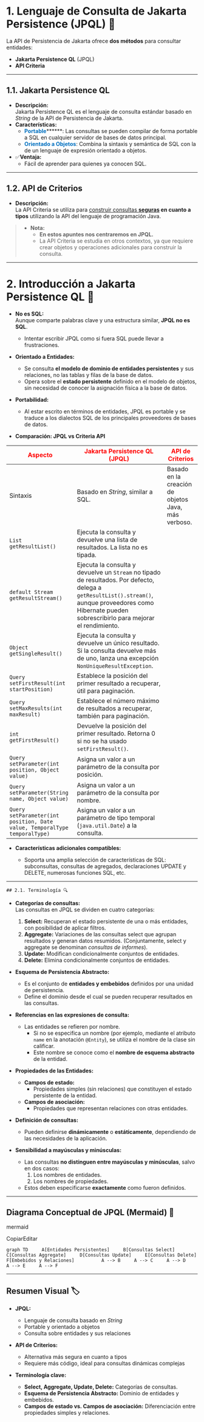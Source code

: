 # 1. Lenguaje de Consulta de Jakarta Persistence (JPQL) 📝

La API de Persistencia de Jakarta ofrece **dos métodos** para consultar entidades:

- **Jakarta Persistence QL** (JPQL)
- **API Criteria**

---

## 1.1. Jakarta Persistence QL

- **Descripción:**  
    Jakarta Persistence QL es el lenguaje de consulta estándar basado en _String_ de la API de Persistencia de Jakarta.
- **Características:**
    - <span style="color:rgb(0, 112, 192)"><b>Portable</b></span>******: Las consultas se pueden compilar de forma portable a SQL en cualquier servidor de bases de datos principal.
    - <span style="color:rgb(0, 112, 192)"><b>Orientado a Objetos</b></span>: Combina la sintaxis y semántica de SQL con la de un lenguaje de expresión orientado a objetos.
-  ✅**Ventaja:**
    - Fácil de aprender para quienes ya conocen SQL.

---

## 1.2. API de Criterios

- **Descripción:**  
    La API Criteria se utiliza para <u>construir consultas **seguras</u> en cuanto a tipos** utilizando la API del lenguaje de programación Java.
>- **Nota:**
> 	- **En estos apuntes nos centraremos en JPQL.**
>	- La API Criteria se estudia en otros contextos, ya que requiere crear objetos y operaciones adicionales para construir la consulta.

---

# 2. Introducción a Jakarta Persistence QL 🚀

- **No es SQL:**  
    Aunque comparte palabras clave y una estructura similar, **JPQL no es SQL**.
    
    - Intentar escribir JPQL como si fuera SQL puede llevar a frustraciones.
- **Orientado a Entidades:**
    
    - Se consulta **el modelo de dominio de entidades persistentes** y sus relaciones, no las tablas y filas de la base de datos.
    - Opera sobre el **estado persistente** definido en el modelo de objetos, sin necesidad de conocer la asignación física a la base de datos.
- **Portabilidad:**
    
    - Al estar escrito en términos de entidades, JPQL es portable y se traduce a los dialectos SQL de los principales proveedores de bases de datos.
- **Comparación: JPQL vs Criteria API**

| <span style="color:rgb(255, 0, 0)">Aspecto</span>                         | <span style="color:rgb(255, 0, 0)">Jakarta Persistence QL (JPQL)</span>                                                                                                                                    | <span style="color:rgb(255, 0, 0)">API de Criterios</span> |
| ------------------------------------------------------------------------- | ---------------------------------------------------------------------------------------------------------------------------------------------------------------------------------------------------------- | ---------------------------------------------------------- |
| Sintaxis                                                                  | Basado en _String_, similar a SQL.                                                                                                                                                                         | Basado en la creación de objetos Java, más verboso.        |
| `List getResultList()`                                                    | Ejecuta la consulta y devuelve una lista de resultados. La lista no es tipada.                                                                                                                             |                                                            |
| `default Stream getResultStream()`                                        | Ejecuta la consulta y devuelve un `Stream` no tipado de resultados. Por defecto, delega a `getResultList().stream()`, aunque proveedores como Hibernate pueden sobrescribirlo para mejorar el rendimiento. |                                                            |
| `Object getSingleResult()`                                                | Ejecuta la consulta y devuelve un único resultado. Si la consulta devuelve más de uno, lanza una excepción `NonUniqueResultException`.                                                                     |                                                            |
| `Query setFirstResult(int startPosition)`                                 | Establece la posición del primer resultado a recuperar, útil para paginación.                                                                                                                              |                                                            |
| `Query setMaxResults(int maxResult)`                                      | Establece el número máximo de resultados a recuperar, también para paginación.                                                                                                                             |                                                            |
| `int getFirstResult()`                                                    | Devuelve la posición del primer resultado. Retorna 0 si no se ha usado `setFirstResult()`.                                                                                                                 |                                                            |
| `Query setParameter(int position, Object value)`                          | Asigna un valor a un parámetro de la consulta por posición.                                                                                                                                                |                                                            |
| `Query setParameter(String name, Object value)`                           | Asigna un valor a un parámetro de la consulta por nombre.                                                                                                                                                  |                                                            |
| `Query setParameter(int position, Date value, TemporalType temporalType)` | Asigna un valor a un parámetro de tipo temporal (`java.util.Date`) a la consulta.                                                                                                                          |                                                            |

- **Características adicionales compatibles:**
    
    - Soporta una amplia selección de características de SQL: subconsultas, consultas de agregados, declaraciones UPDATE y DELETE, numerosas funciones SQL, etc.

---

	## 2.1. Terminología 🔍

- **Categorías de consultas:**  
    Las consultas en JPQL se dividen en cuatro categorías:
    
    1. **Select:** Recuperan el estado persistente de una o más entidades, con posibilidad de aplicar filtros.
    2. **Aggregate:** Variaciones de las consultas select que agrupan resultados y generan datos resumidos. (Conjuntamente, select y aggregate se denominan _consultas de informes_).
    3. **Update:** Modifican condicionalmente conjuntos de entidades.
    4. **Delete:** Elimina condicionalmente conjuntos de entidades.
- **Esquema de Persistencia Abstracto:**
    
    - Es el conjunto de **entidades y embebidos** definidos por una unidad de persistencia.
    - Define el dominio desde el cual se pueden recuperar resultados en las consultas.
- **Referencias en las expresiones de consulta:**
    
    - Las entidades se refieren por nombre.
        - Si no se especifica un nombre (por ejemplo, mediante el atributo `name` en la anotación `@Entity`), se utiliza el nombre de la clase sin calificar.
        - Este nombre se conoce como el **nombre de esquema abstracto** de la entidad.
- **Propiedades de las Entidades:**
    
    - **Campos de estado:**
        - Propiedades simples (sin relaciones) que constituyen el estado persistente de la entidad.
    - **Campos de asociación:**
        - Propiedades que representan relaciones con otras entidades.
- **Definición de consultas:**
    
    - Pueden definirse **dinámicamente** o **estáticamente**, dependiendo de las necesidades de la aplicación.
- **Sensibilidad a mayúsculas y minúsculas:**
    
    - Las consultas **no distinguen entre mayúsculas y minúsculas**, salvo en dos casos:
        1. Los nombres de entidades.
        2. Los nombres de propiedades.
    - Estos deben especificarse **exactamente** como fueron definidos.

---

## Diagrama Conceptual de JPQL (Mermaid) 🎨

mermaid

CopiarEditar

`graph TD     A[Entidades Persistentes]     B[Consultas Select]     C[Consultas Aggregate]     D[Consultas Update]     E[Consultas Delete]     F[Embebidos y Relaciones]          A --> B     A --> C     A --> D     A --> E     A --> F`

---

## Resumen Visual 🏷️

- **JPQL:**
    
    - Lenguaje de consulta basado en _String_
    - Portable y orientado a objetos
    - Consulta sobre entidades y sus relaciones
- **API de Criterios:**
    
    - Alternativa más segura en cuanto a tipos
    - Requiere más código, ideal para consultas dinámicas complejas
- **Terminología clave:**
    
    - **Select, Aggregate, Update, Delete:** Categorías de consultas.
    - **Esquema de Persistencia Abstracto:** Dominio de entidades y embebidos.
    - **Campos de estado vs. Campos de asociación:** Diferenciación entre propiedades simples y relaciones.